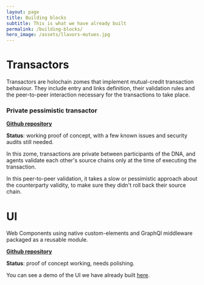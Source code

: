 ```yaml
---
layout: page
title: Building blocks
subtitle: This is what we have already built
permalink: /building-blocks/
hero_image: /assets/llavors-mutues.jpg
---
```


# Transactors

Transactors are holochain zomes that implement mutual-credit transaction behaviour. They include entry and links definition, their validation rules and the peer-to-peer interaction necessary for the transactions to take place.

### Private pessimistic transactor 

[**Github repository**](https://github.com/llavors-mutues/private-slow-transactor)

**Status**: working proof of concept, with a few known issues and security audits still needed.

In this zome, transactions are private between participants of the DNA, and agents validate each other's source chains only at the time of executing the transaction. 

In this peer-to-peer validation, it takes a slow or pessimistic approach about the counterparty validity, to make sure they didn't roll back their source chain.

# UI

Web Components using native custom-elements and GraphQl middleware packaged as a reusable module.

[**Github repository**](https://github.com/llavors-mutues/private-slow-transactor/blob/master/ui)

**Status**: proof of concept working, needs polishing.

You can see a demo of the UI we have already built [here](https://youtu.be/7_VhMTXxr24?t=1546).

